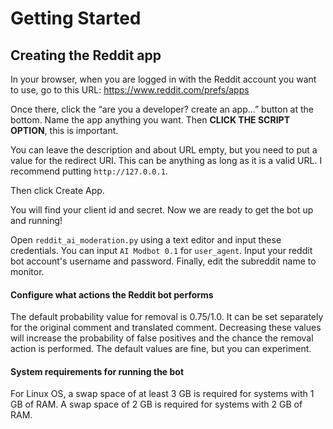 # Getting Started

## Creating the Reddit app

In your browser, when you are logged in with the Reddit account you want to use, go to this URL: https://www.reddit.com/prefs/apps

Once there, click the “are you a developer? create an app...” button at the bottom. Name the app anything you want. Then **CLICK THE SCRIPT OPTION**, this is important.

You can leave the description and about URL empty, but you need to put a value for the redirect URI. This can be anything as long as it is a valid URL. I recommend putting `http://127.0.0.1`.

Then click Create App.

You will find your client id and secret. Now we are ready to get the bot up and running!

Open `reddit_ai_moderation.py` using a text editor and input these credentials. You can input `AI Modbot 0.1` for `user_agent`. Input your reddit bot account's username and password. Finally, edit the subreddit name to monitor.

#### Configure what actions the Reddit bot performs

The default probability value for removal is 0.75/1.0. It can be set separately for the original comment and translated comment. Decreasing these values will increase the probability of false positives and the chance the removal action is performed. The default values are fine, but you can experiment.

#### System requirements for running the bot

For Linux OS, a swap space of at least 3 GB is required for systems with 1 GB of RAM. A swap space of 2 GB is required for systems with 2 GB of RAM.
